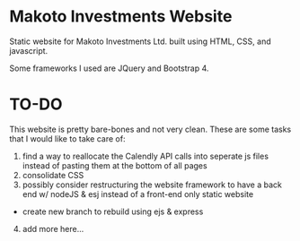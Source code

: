 # Makoto Investments Website

Static website for Makoto Investments Ltd. built using HTML, CSS, and javascript.

Some frameworks I used are JQuery and Bootstrap 4.

# TO-DO

This website is pretty bare-bones and not very clean. These are some tasks that I would like to take care of:<br>

1. find a way to reallocate the Calendly API calls into seperate js files instead of pasting them at the bottom of all pages
2. consolidate CSS
3. possibly consider restructuring the website framework to have a back end w/ nodeJS & esj instead of a front-end only static website

- create new branch to rebuild using ejs & express

4. add more here...
